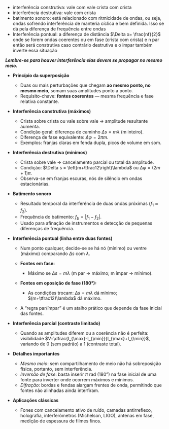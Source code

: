 
 - interferência construtiva: vale com vale crista com crista
-  interferência destrutiva: vale com crista
- batimento sonoro: está relacionado com ritmicidade de ondas, ou seja, ondas sofrendo interferência de manteria cíclica e bem definida. Isso se dá pela diferença de frequência entre ondas
- Interferência pontual: a diferença de distância $\Delta x= \frac{nf}{2}$ onde se forem ondas coerentes ou em fase (crista com crista) e n par então será construtiva caso contrário destrutiva e o impar também inverte essa situação

***Lembre-se para houver interferência elas devem se propagar no mesmo meio.***



- **Princípio da superposição**
    - Duas ou mais perturbações que chegam **ao mesmo ponto, no mesmo meio**, somam suas amplitudes ponto a ponto.
    - Requisito-chave: **fontes coerentes** — mesma frequência e fase relativa constante.
        
- **Interferência construtiva (máximos)**
    - Crista sobre crista ou vale sobre vale → amplitude resultante aumenta.
    - Condição geral: diferença de caminho $\Delta s = m\lambda$ (m inteiro).
    - Diferença de fase equivalente: $\Delta\varphi = 2\pi m$.
    - Exemplos: franjas claras em fenda dupla, picos de volume em som.
        
- **Interferência destrutiva (mínimos)**
    - Crista sobre vale → cancelamento parcial ou total da amplitude.
    - Condição: $\Delta s = \left(m+\tfrac12\right)\lambda$ ou $\Delta\varphi = (2m+1)\pi$.
    - Observa-se em franjas escuras, nós de silêncio em ondas estacionárias.
        
- **Batimento sonoro**
    - Resultado temporal da interferência de duas ondas próximas ($f_1\approx f_2$).
    - Frequência do batimento: $f_b = |f_1 - f_2|$.
    - Usado para afinação de instrumentos e detecção de pequenas diferenças de frequência.
        
- **Interferência pontual (linha entre duas fontes)**
    - Num ponto qualquer, decide-se se há nó (mínimo) ou ventre (máximo) comparando $\Delta s$ com $\lambda$.
    - **Fontes em fase:**
        - Máximo se $\Delta s = m\lambda$ (m par → máximo; m ímpar → mínimo).
            
    - **Fontes em oposição de fase (180°):**
        - As condições trocam: $\Delta s = m\lambda$ dá mínimo; $(m+\tfrac12)\lambda$ dá máximo.
            
    - A “regra par/ímpar” é um atalho prático que depende da fase inicial das fontes.
        
- **Interferência parcial (contraste limitado)**
    - Quando as amplitudes diferem ou a coerência não é perfeita: visibilidade $V=\dfrac{I_{\max}-I_{\min}}{I_{\max}+I_{\min}}$, variando de 0 (sem padrão) a 1 (contraste total).
        
- **Detalhes importantes**
    - _Mesmo meio_: sem compartilhamento de meio não há sobreposição física, portanto, sem interferência.
    - _Inversão de fase_: basta inserir $\pi$ rad (180°) na fase inicial de uma fonte para inverter onde ocorrem máximos e mínimos.
    - _Difração_: bordas e fendas alargam frentes de onda, permitindo que fontes não alinhadas ainda interfiram.
        
- **Aplicações clássicas**
    - Fones com cancelamento ativo de ruído, camadas antirreflexo, holografia, interferômetros (Michelson, LIGO), antenas em fase, medição de espessura de filmes finos.